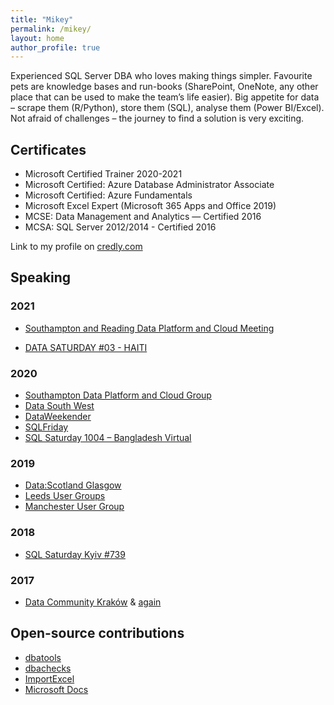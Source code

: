 ```yaml
---
title: "Mikey"
permalink: /mikey/
layout: home
author_profile: true
---
```



Experienced SQL Server DBA who loves making things simpler. Favourite pets are knowledge bases and run-books (SharePoint, OneNote, any other place that can be used to make the team’s life easier). Big appetite for data – scrape them (R/Python), store them (SQL), analyse them (Power BI/Excel).
Not afraid of challenges – the journey to find a solution is very exciting.

## Certificates

- Microsoft Certified Trainer 2020-2021
- Microsoft Certified: Azure Database Administrator Associate
- Microsoft Certified: Azure Fundamentals
- Microsoft Excel Expert (Microsoft 365 Apps and Office 2019)
- MCSE: Data Management and Analytics — Certified 2016
- MCSA: SQL Server 2012/2014 - Certified 2016

Link to my profile on [credly.com](https://www.credly.com/users/michal-bronowski/badges)

## Speaking

### 2021

- [Southampton and Reading Data Platform and Cloud Meeting](https://www.meetup.com/en-AU/Southampton-Data-Platform-and-Cloud-Group/events/276379978/)

- [DATA SATURDAY #03 - HAITI](https://datasaturdays.com/2021-03-27-datasaturday0003/)

### 2020

- [Southampton Data Platform and Cloud Group](https://www.meetup.com/Southampton-Data-Platform-and-Cloud-Group/events/266970185/)
- [Data South West](https://www.meetup.com/SQL-South-West/events/tbvdvqybclbgc/)
- [DataWeekender](https://www.dataweekender.com/schedule)
- [SQLFriday](https://sqlfriday.net/past-sql-friday-sessions/sql-friday-21-mikey-bronowski-on-multi-server-agent-jobs-administration-with-happy-faces-and-pigeons/l_raGZbd2DqzC40PJuWsg)
- [SQL Saturday 1004 – Bangladesh Virtual](https://web.archive.org/web/20210105062150/http://sqlsaturday.com/1004/)

### 2019

- [Data:Scotland Glasgow](http://datascotland.org/)
- [Leeds User Groups](https://www.meetup.com/en-AU/dataleeds/events/255664587/)
- [Manchester User Group](https://www.meetup.com/en-AU/McrDataPlatform/events/256671093/)

### 2018
- [SQL Saturday Kyiv #739](https://www.sqlsaturday.com/739/EventHome.aspx)

### 2017

- [Data Community Kraków](https://www.meetup.com/en-AU/PLSSUG/events/234317158/) & [again](https://www.meetup.com/en-AU/PLSSUG/events/245361793/)

## Open-source contributions
- [dbatools](https://github.com/sqlcollaborative/dbatools)
- [dbachecks](https://github.com/sqlcollaborative/dbachecks)
- [ImportExcel](https://github.com/dfinke/ImportExcel)
- [Microsoft Docs](https://github.com/MicrosoftDocs)
